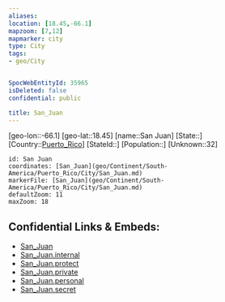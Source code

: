 ```yaml
---
aliases: 
location: [18.45,-66.1]
mapzoom: [7,12] 
mapmarker: city 
type: City
tags:
- geo/City


SpocWebEntityId: 35965
isDeleted: false
confidential: public

title: San_Juan
---
```

[geo-lon::-66.1]
[geo-lat::18.45]
[name::San Juan]
[State::]
[Country::[Puerto_Rico](geo/Continent/South-America/Puerto_Rico.md)]
[StateId::]
[Population::]
[Unknown::32]


```leaflet
id: San Juan
coordinates: [San_Juan](geo/Continent/South-America/Puerto_Rico/City/San_Juan.md)
markerFile: [San_Juan](geo/Continent/South-America/Puerto_Rico/City/San_Juan.md)
defaultZoom: 11 
maxZoom: 18
```


## Confidential Links & Embeds: 
- [San_Juan](../../../../../../_public/geo/Continent/South-America/Puerto_Rico/City/San_Juan.md) 
- [San_Juan.internal](../../../../../../_internal/geo/Continent/South-America/Puerto_Rico/City/San_Juan.internal.md) 
- [San_Juan.protect](../../../../../../_protect/geo/Continent/South-America/Puerto_Rico/City/San_Juan.protect.md) 
- [San_Juan.private](../../../../../../_private/geo/Continent/South-America/Puerto_Rico/City/San_Juan.private.md) 
- [San_Juan.personal](../../../../../../_personal/geo/Continent/South-America/Puerto_Rico/City/San_Juan.personal.md) 
- [San_Juan.secret](../../../../../../_secret/geo/Continent/South-America/Puerto_Rico/City/San_Juan.secret.md) 
